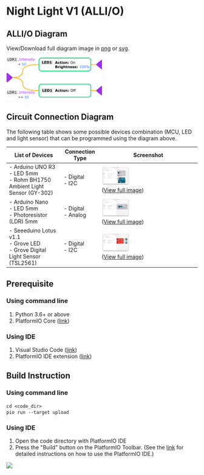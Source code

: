 # Night Light V1 (ALLI/O)

## ALLI/O Diagram

View/Download full diagram image in [png](diagram/night_light_v1.png) or [svg](diagram/night_light_v1.svg).

<img src="diagram/night_light_v1.png" width=50% height=50%>

## Circuit Connection Diagram

The following table shows some possible devices combination (MCU, LED and light sensor) that can be programmed using the diagram above.

| List of Devices  | Connection Type | Screenshot |
| ---------------- | --------- |------------- |
| - Arduino UNO R3<br>- LED 5mm<br>- Rohm BH1750 Ambient Light Sensor (GY-302) | - Digital<br>- I2C | <img src="circuit/config1.png" width="30%"><br>([View full image](circuit/config1.png))  |
| - Arduino Nano<br>- LED 5mm<br>- Photoresistor (LDR) 5mm | - Digital<br>- Analog | <img src="circuit/config2.png" width="30%"><br>([View full image](circuit/config2.png))  |
| - Seeeduino Lotus v1.1<br>- Grove LED<br>- Grove Digital Light Sensor (TSL2561) | - Digital<br>- I2C | <img src="circuit/config3.png" width="30%"><br>([View full image](circuit/config3.png))  |

## Prerequisite

### Using command line

1. Python 3.6+ or above
2. PlatformIO Core ([link](https://docs.platformio.org/en/latest/core/installation/index.html))

### Using IDE

1. Visual Studio Code ([link](https://code.visualstudio.com))
1. PlatformIO IDE extension ([link](https://platformio.org/platformio-ide))

## Build Instruction

### Using command line

```Shell
cd <code_dir>
pio run --target upload
```

### Using IDE

1. Open the code directory with PlatformIO IDE
1. Press the "Build" button on the PlatformIO Toolbar. (See the [link](https://docs.platformio.org/en/latest/integration/ide/vscode.html#quick-start) for detailed instructions on how to use the PlatformIO IDE.)

![](https://docs.platformio.org/en/latest/_images/platformio-ide-vscode-build-project.png)